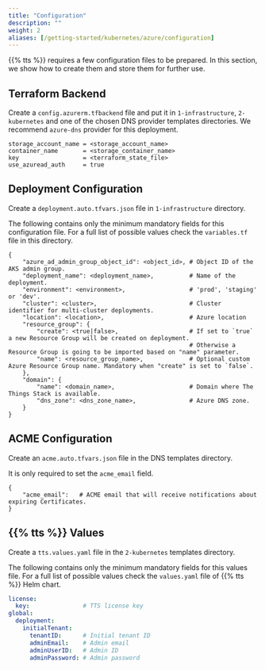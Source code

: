 ```yaml
---
title: "Configuration"
description: ""
weight: 2
aliases: [/getting-started/kubernetes/azure/configuration]
---
```


{{% tts %}} requires a few configuration files to be prepared. In this section, we show how to create them and store them for further use.

<!--more-->

## Terraform Backend

Create a `config.azurerm.tfbackend` file and put it in `1-infrastructure`, `2-kubernetes` and one of the chosen DNS provider templates directories. We recommend `azure-dns` provider for this deployment.

```
storage_account_name = <storage_account_name>
container_name       = <storage_container_name>
key                  = <terraform_state_file>
use_azuread_auth     = true
```

## Deployment Configuration

Create a `deployment.auto.tfvars.json` file in `1-infrastructure` directory.

The following contains only the minimum mandatory fields for this configuration file. For a full list of possible values check the `variables.tf` file in this directory.

```
{
    "azure_ad_admin_group_object_id": <object_id>, # Object ID of the AKS admin group.
    "deployment_name": <deployment_name>,          # Name of the deployment.
    "environment": <environment>,                  # 'prod', 'staging' or 'dev'.
    "cluster": <cluster>,                          # Cluster identifier for multi-cluster deployments.
    "location": <location>,                        # Azure location
    "resource_group": {
        "create": <true|false>,                    # If set to `true` a new Resource Group will be created on deployment.
                                                   # Otherwise a Resource Group is going to be imported based on "name" parameter.
        "name": <resource_group_name>,             # Optional custom Azure Resource Group name. Mandatory when "create" is set to `false`.
    },
    "domain": {
        "name": <domain_name>,                     # Domain where The Things Stack is available.
        "dns_zone": <dns_zone_name>,               # Azure DNS zone.
    }
}
```

## ACME Configuration

Create an `acme.auto.tfvars.json` file in the DNS templates directory.

It is only required to set the `acme_email` field.

```
{
    "acme_email":   # ACME email that will receive notifications about expiring Certificates.
}
```

## {{% tts %}} Values

Create a `tts.values.yaml` file in the `2-kubernetes` templates directory.

The following contains only the minimum mandatory fields for this values file. For a full list of possible values check the `values.yaml` file of {{% tts %}} Helm chart.

```yaml
license:
  key:               # TTS license key
global:
  deployment:
    initialTenant:
      tenantID:      # Initial tenant ID
      adminEmail:    # Admin email
      adminUserID:   # Admin ID
      adminPassword: # Admin password
```
